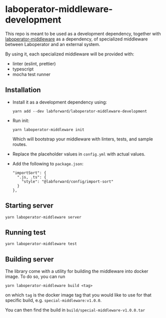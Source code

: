 # laboperator-middleware-development

This repo is meant to be used as a development dependency, together with [laboperator-middleware](https://github.com/labforward/laboperator-middleware) as a dependency, of specialized middleware between Laboperator and an external system.

By using it, each specialized middleware will be provided with:

- linter (eslint, prettier)
- typescript
- mocha test runner

## Installation

- Install it as a development dependency using:

  ```
  yarn add --dev labforward/laboperator-middleware-development
  ```

- Run init:

  ```
  yarn laboperator-middleware init
  ```

  Which will bootstrap your middleware with linters, tests, and sample routes.

- Replace the placeholder values in `config.yml` with actual values.
- Add the following to `package.json`:

  ```
  "importSort": {
    ".js, .ts": {
      "style": "@labforward/config/import-sort"
    }
  },
  ```

## Starting server

```
yarn laboperator-middleware server
```

## Running test

```
yarn laboperator-middleware test
```

## Building server

The library come with a utility for building the middleware into docker image. To do so, you can run

```
yarn laboperator-middleware build <tag>
```

on which `tag` is the docker image tag that you would like to use for that specific build, e.g. `special-middleware:v1.0.0`.

You can then find the build in `build/special-middleware-v1.0.0.tar`
